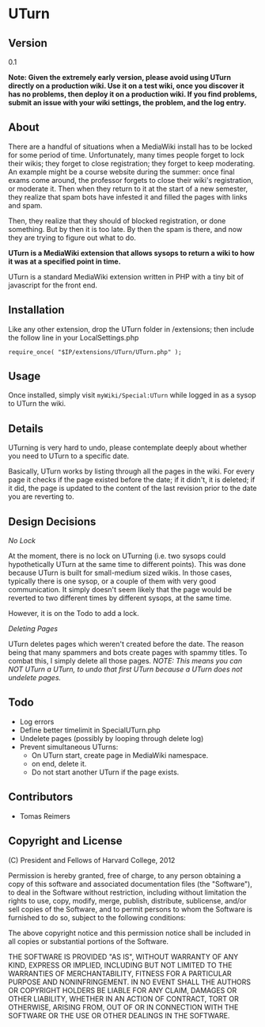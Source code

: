 # UTurn 

## Version

0.1

**Note: Given the extremely early version, please avoid using UTurn directly on a production wiki. Use it on a test wiki, once you discover it has no problems, then deploy it on a production wiki. If you find problems, submit an issue with your wiki settings, the problem, and the log entry.**

## About

There are a handful of situations when a MediaWiki install has to be locked for some period of time. Unfortunately, many times people forget to lock their wikis; they forget to close registration; they forget to keep moderating. An example might be a course website during the summer: once final exams come around, the professor forgets to close their wiki's registration, or moderate it. Then when they return to it at the start of a new semester, they realize that spam bots have infested it and filled the pages with links and spam.

Then, they realize that they should of blocked registration, or done something. But by then it is too late. By then the spam is there, and now they are trying to figure out what to do.

**UTurn is a MediaWiki extension that allows sysops to return a wiki to how it was at a specified point in time.**

UTurn is a standard MediaWiki extension written in PHP with a tiny bit of javascript for the front end.

## Installation

Like any other extension, drop the UTurn folder in /extensions; then include the follow line in your LocalSettings.php

    require_once( "$IP/extensions/UTurn/UTurn.php" );

## Usage

Once installed, simply visit `myWiki/Special:UTurn` while logged in as a sysop to UTurn the wiki.

## Details

UTurning is very hard to undo, please contemplate deeply about whether you need to UTurn to a specific date. 

Basically, UTurn works by listing through all the pages in the wiki. For every page it checks if the page existed before the date; if it didn't, it is deleted; if it did, the page is updated to the content of the last revision prior to the date you are reverting to.

## Design Decisions

*No Lock*

At the moment, there is no lock on UTurning (i.e. two sysops could hypothetically UTurn at the same time to different points). This was done because UTurn is built for small-medium sized wikis. In those cases, typically there is one sysop, or a couple of them with very good communication. It simply doesn't seem likely that the page would be reverted to two different times by different sysops, at the same time.

However, it is on the Todo to add a lock.

*Deleting Pages*

UTurn deletes pages which weren't created before the date. The reason being that many spammers and bots create pages with spammy titles. To combat this, I simply delete all those pages. *NOTE: This means you can NOT UTurn a UTurn, to undo that first UTurn because a UTurn does not undelete pages.*

## Todo

 * Log errors
 * Define better timelimit in SpecialUTurn.php
 * Undelete pages (possibly by looping through delete log)
 * Prevent simultaneous UTurns:
     * On UTurn start, create page in MediaWiki namespace.
     * on end, delete it. 
     * Do not start another UTurn if the page exists.

## Contributors

 * Tomas Reimers

## Copyright and License

(C) President and Fellows of Harvard College, 2012

Permission is hereby granted, free of charge, to any person obtaining a copy of this software and associated documentation files (the "Software"), to deal in the Software without restriction, including without limitation the rights to use, copy, modify, merge, publish, distribute, sublicense, and/or sell copies of the Software, and to permit persons to whom the Software is furnished to do so, subject to the following conditions:

The above copyright notice and this permission notice shall be included in all copies or substantial portions of the Software.

THE SOFTWARE IS PROVIDED "AS IS", WITHOUT WARRANTY OF ANY KIND, EXPRESS OR IMPLIED, INCLUDING BUT NOT LIMITED TO THE WARRANTIES OF MERCHANTABILITY, FITNESS FOR A PARTICULAR PURPOSE AND NONINFRINGEMENT. IN NO EVENT SHALL THE AUTHORS OR COPYRIGHT HOLDERS BE LIABLE FOR ANY CLAIM, DAMAGES OR OTHER LIABILITY, WHETHER IN AN ACTION OF CONTRACT, TORT OR OTHERWISE, ARISING FROM, OUT OF OR IN CONNECTION WITH THE SOFTWARE OR THE USE OR OTHER DEALINGS IN THE SOFTWARE.